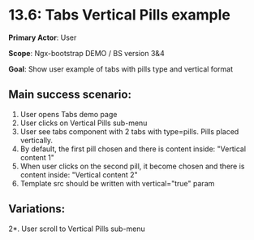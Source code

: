 13.6: Tabs Vertical Pills example
=================================
**Primary Actor**: User

**Scope**: Ngx-bootstrap DEMO / BS version 3&4

**Goal**: Show user example of tabs with pills type and vertical format

Main success scenario:
----------------------
1. User opens Tabs demo page
2. User clicks on Vertical Pills sub-menu
3. User see tabs component with 2 tabs with type=pills. Pills placed vertically.
4. By default, the first pill chosen and there is content inside: "Vertical content 1"
5. When user clicks on the second pill, it become chosen and there is content inside: "Vertical content 2"
6. Template src should be written with vertical="true" param

Variations:
-----------
2*. User scroll to Vertical Pills sub-menu
